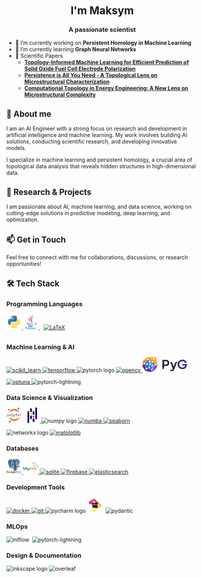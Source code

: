 <h1 align="center">I'm Maksym</h1>
<h3 align="center">A passionate scientist</h3>

- 🔭 I’m currently working on **Persistent Homology in Machine Learning**
- 🌱 I’m currently learning **Graph Neural Networks**
- :newspaper: Scientific Papers
  - **[Topology-Informed Machine Learning for Efficient Prediction of Solid Oxide Fuel Cell Electrode Polarization](https://doi.org/10.1016/j.egyai.2025.100495)**
  - **[Persistence is All You Need - A Topological Lens on Microstructural Characterization](https://arxiv.org/abs/2508.11967)**
  - **[Computational Topology in Energy Engineering: A New Lens on Microstructural Complexity](https://iopscience.iop.org/article/10.1088/1742-6596/3107/1/012002/meta)**

## :information_desk_person: About me
I am an AI Engineer with a strong focus on research and development in artificial intelligence and machine learning. My work involves building AI solutions, conducting scientific research, and developing innovative models.

I specialize in machine learning and persistent homology, a crucial area of topological data analysis that reveals hidden structures in high-dimensional data.


## 🔬 Research & Projects
I am passionate about AI, machine learning, and data science, working on cutting-edge solutions in predictive modeling, deep learning, and optimization.

## 📫 Get in Touch
Feel free to connect with me for collaborations, discussions, or research opportunities!

## 🛠 Tech Stack
### Programming Languages
<p align="left">
  <a href="https://www.python.org" target="_blank" rel="noreferrer"> <img src="https://raw.githubusercontent.com/devicons/devicon/master/icons/python/python-original.svg" alt="python" width="40" height="40"/> </a>
  <a href="https://www.java.com" target="_blank" rel="noreferrer"> <img src="https://raw.githubusercontent.com/devicons/devicon/master/icons/java/java-original.svg" alt="java" width="40" height="40"/> </a>
  <a href="https://www.latex-project.org/" target="_blank"><img style="margin: 10px" src="https://profilinator.rishav.dev/skills-assets/latex.png" alt="LaTeX" height="40" /></a>

### Machine Learning & AI
  <a href="https://scikit-learn.org/" target="_blank" rel="noreferrer"> <img src="https://upload.wikimedia.org/wikipedia/commons/0/05/Scikit_learn_logo_small.svg" alt="scikit_learn" width="40" height="40"/> </a>
  <a href="https://www.tensorflow.org" target="_blank" rel="noreferrer"> <img src="https://www.vectorlogo.zone/logos/tensorflow/tensorflow-icon.svg" alt="tensorflow" width="40" height="40"/> </a> 
  <img src="https://cdn.jsdelivr.net/gh/devicons/devicon/icons/pytorch/pytorch-original.svg" height="40" alt="pytorch logo"  />
  <a href="https://opencv.org/" target="_blank" rel="noreferrer"> <img src="https://www.vectorlogo.zone/logos/opencv/opencv-icon.svg" alt="opencv" width="40" height="40"/> </a>
  <img src="https://raw.githubusercontent.com/pyg-team/pyg_sphinx_theme/master/pyg_sphinx_theme/static/img/pyg_logo_text.svg" title="pytorch-geometric" alt="pytorch-geometric" height="40"/>&nbsp;
  
  <a href="https://www.optuna.org/" target="_blank" rel="noreferrer"> <img src="https://raw.githubusercontent.com/optuna/optuna/master/docs/image/optuna-logo.png" alt="optuna" height="40"/> </a>
  <img src="https://lightning.ai/static/media/lightning-light.7f7e28493fb04c9626723e3ae593bebe.svg" title="pytorch-lightning" alt="pytorch-lightning" height="40"/>&nbsp;
  
### Data Science & Visualization
  <img src="https://github.com/devicons/devicon/blob/master/icons/jupyter/jupyter-original-wordmark.svg" title="Jupyter" alt="Jupyter" width="40" height="40"/>&nbsp;
  <a href="https://pandas.pydata.org/" target="_blank" rel="noreferrer"> <img src="https://raw.githubusercontent.com/devicons/devicon/2ae2a900d2f041da66e950e4d48052658d850630/icons/pandas/pandas-original.svg" alt="pandas" width="40" height="40"/> </a>
  <img src="https://cdn.jsdelivr.net/gh/devicons/devicon/icons/numpy/numpy-original.svg" height="40" alt="numpy logo"  />
  <a href="https://numba.pydata.org/" target="_blank" rel="noreferrer"> <img src="https://upload.wikimedia.org/wikipedia/commons/f/fe/Numba_logo.svg" alt="numba" width="40" height="40"/> </a>
  <a href="https://seaborn.pydata.org/" target="_blank" rel="noreferrer"> <img src="https://seaborn.pydata.org/_images/logo-mark-lightbg.svg" alt="seaborn" width="40" height="40"/> </a>
  
  <img src="https://cdn.jsdelivr.net/gh/devicons/devicon/icons/networkx/networkx-original.svg" height="40" alt="networkx logo"/> <a href="https://matplotlib.org/" target="_blank" rel="noreferrer"><img src="https://camo.githubusercontent.com/3eed28e026e4e0220f99e2f4c8a517fcb3a30a1b944c528efc9533ff7840435f/68747470733a2f2f6d6174706c6f746c69622e6f72672f5f7374617469632f6c6f676f322e737667" alt="matplotlib" height="40"/> </a>

### Databases
  <a href="https://www.postgresql.org" target="_blank" rel="noreferrer"> <img src="https://raw.githubusercontent.com/devicons/devicon/master/icons/postgresql/postgresql-original-wordmark.svg" alt="postgresql" width="40" height="40"/> </a> 
  <a href="https://www.mysql.com/" target="_blank" rel="noreferrer"> <img src="https://raw.githubusercontent.com/devicons/devicon/master/icons/mysql/mysql-original-wordmark.svg" alt="mysql" width="40" height="40"/> </a>
  <a href="https://www.sqlite.org/" target="_blank" rel="noreferrer"> <img src="https://www.vectorlogo.zone/logos/sqlite/sqlite-icon.svg" alt="sqlite" width="40" height="40"/> </a>
  <a href="https://firebase.google.com/" target="_blank" rel="noreferrer"> <img src="https://upload.wikimedia.org/wikipedia/commons/0/0b/New_Firebase_logo.svg" alt="firebase" height="40"/> </a>
  <a href="https://www.elastic.co/elasticsearch" target="_blank" rel="noreferrer"> <img src="https://www.svgrepo.com/show/303574/elasticsearch-logo.svg" alt="elasticsearch" height="40"/> </a>




### Development Tools
  <a href="https://www.docker.com/" target="_blank" rel="noreferrer"> <img src="https://cdn.jsdelivr.net/gh/devicons/devicon/icons/docker/docker-original.svg" alt="docker" width="40" height="40"/> </a>
  <a href="https://git-scm.com/" target="_blank" rel="noreferrer"> <img src="https://www.vectorlogo.zone/logos/git-scm/git-scm-icon.svg" alt="git" width="40" height="40"/> </a>
  <img src="https://cdn.jsdelivr.net/gh/devicons/devicon/icons/pycharm/pycharm-original.svg" height="40" alt="pycharm logo"  />
  <img src="https://github.com/devicons/devicon/blob/master/icons/jetbrains/jetbrains-original.svg" title="JetBrains" alt="JetBrains" width="40" height="40"/>&nbsp;
  <img src="https://avatars.githubusercontent.com/u/110818415?s=200&v=4" title="pydantic" alt="pydantic" height="40"/>&nbsp;

### MLOps
  <img src="https://miro.medium.com/v2/resize:fit:750/1*OsB57V0FPteixDBD_BBN4g.png" title="mlflow" alt="mlflow" height="40"/>&nbsp;
  <img src="https://langchain-ai.github.io/langgraph/static/wordmark_light.svg" title="pytorch-lightning" alt="pytorch-lightning" height="40"/>&nbsp;


### Design & Documentation
  <a> <img src="https://cdn.jsdelivr.net/gh/devicons/devicon/icons/inkscape/inkscape-original.svg" height="40" alt="inkscape logo"  /> </a>
  <a> <img src="https://upload.wikimedia.org/wikipedia/commons/2/2a/Overleaf_Logo.svg" height="40" alt="overleaf"  /> </a>






